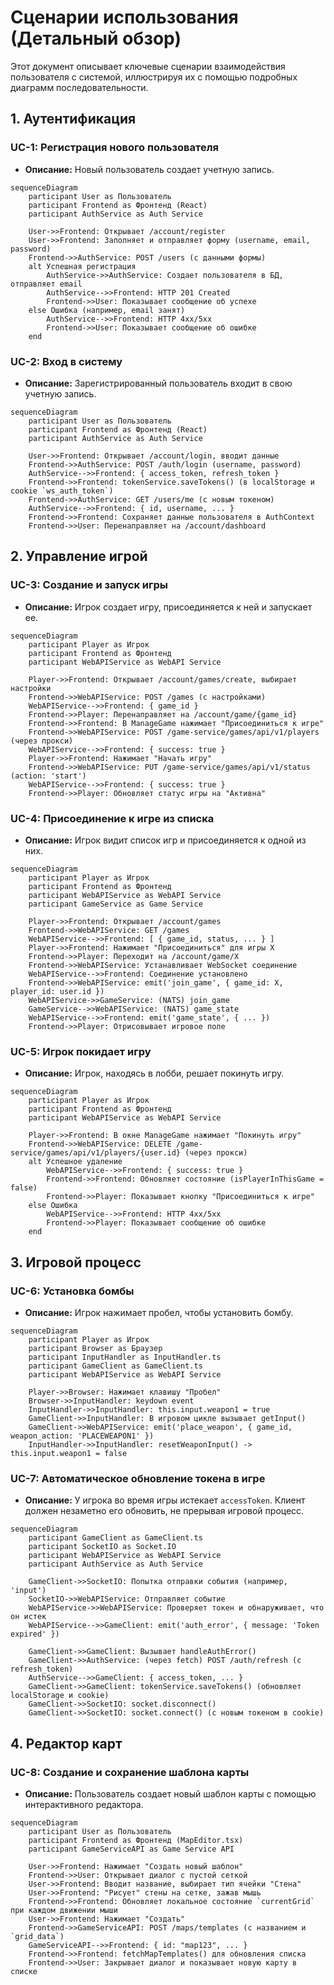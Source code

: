 # Сценарии использования (Детальный обзор)

Этот документ описывает ключевые сценарии взаимодействия пользователя с системой, иллюстрируя их с помощью подробных диаграмм последовательности.

## 1. Аутентификация

### UC-1: Регистрация нового пользователя

*   **Описание:** Новый пользователь создает учетную запись.

```mermaid
sequenceDiagram
    participant User as Пользователь
    participant Frontend as Фронтенд (React)
    participant AuthService as Auth Service

    User->>Frontend: Открывает /account/register
    User->>Frontend: Заполняет и отправляет форму (username, email, password)
    Frontend->>AuthService: POST /users (с данными формы)
    alt Успешная регистрация
        AuthService->>AuthService: Создает пользователя в БД, отправляет email
        AuthService-->>Frontend: HTTP 201 Created
        Frontend->>User: Показывает сообщение об успехе
    else Ошибка (например, email занят)
        AuthService-->>Frontend: HTTP 4xx/5xx
        Frontend->>User: Показывает сообщение об ошибке
    end
```

### UC-2: Вход в систему

*   **Описание:** Зарегистрированный пользователь входит в свою учетную запись.

```mermaid
sequenceDiagram
    participant User as Пользователь
    participant Frontend as Фронтенд (React)
    participant AuthService as Auth Service

    User->>Frontend: Открывает /account/login, вводит данные
    Frontend->>AuthService: POST /auth/login (username, password)
    AuthService-->>Frontend: { access_token, refresh_token }
    Frontend->>Frontend: tokenService.saveTokens() (в localStorage и cookie `ws_auth_token`)
    Frontend->>AuthService: GET /users/me (с новым токеном)
    AuthService-->>Frontend: { id, username, ... }
    Frontend->>Frontend: Сохраняет данные пользователя в AuthContext
    Frontend->>User: Перенаправляет на /account/dashboard
```

## 2. Управление игрой

### UC-3: Создание и запуск игры

*   **Описание:** Игрок создает игру, присоединяется к ней и запускает ее.

```mermaid
sequenceDiagram
    participant Player as Игрок
    participant Frontend as Фронтенд
    participant WebAPIService as WebAPI Service

    Player->>Frontend: Открывает /account/games/create, выбирает настройки
    Frontend->>WebAPIService: POST /games (с настройками)
    WebAPIService-->>Frontend: { game_id }
    Frontend->>Player: Перенаправляет на /account/game/{game_id}
    Frontend->>Frontend: В ManageGame нажимает "Присоединиться к игре"
    Frontend->>WebAPIService: POST /game-service/games/api/v1/players (через прокси)
    WebAPIService-->>Frontend: { success: true }
    Player->>Frontend: Нажимает "Начать игру"
    Frontend->>WebAPIService: PUT /game-service/games/api/v1/status (action: 'start')
    WebAPIService-->>Frontend: { success: true }
    Frontend->>Player: Обновляет статус игры на "Активна"
```

### UC-4: Присоединение к игре из списка

*   **Описание:** Игрок видит список игр и присоединяется к одной из них.

```mermaid
sequenceDiagram
    participant Player as Игрок
    participant Frontend as Фронтенд
    participant WebAPIService as WebAPI Service
    participant GameService as Game Service

    Player->>Frontend: Открывает /account/games
    Frontend->>WebAPIService: GET /games
    WebAPIService-->>Frontend: [ { game_id, status, ... } ]
    Player->>Frontend: Нажимает "Присоединиться" для игры X
    Frontend->>Player: Переходит на /account/game/X
    Frontend->>WebAPIService: Устанавливает WebSocket соединение
    WebAPIService-->>Frontend: Соединение установлено
    Frontend->>WebAPIService: emit('join_game', { game_id: X, player_id: user.id })
    WebAPIService->>GameService: (NATS) join_game
    GameService-->>WebAPIService: (NATS) game_state
    WebAPIService-->>Frontend: emit('game_state', { ... })
    Frontend->>Player: Отрисовывает игровое поле
```

### UC-5: Игрок покидает игру

*   **Описание:** Игрок, находясь в лобби, решает покинуть игру.

```mermaid
sequenceDiagram
    participant Player as Игрок
    participant Frontend as Фронтенд
    participant WebAPIService as WebAPI Service

    Player->>Frontend: В окне ManageGame нажимает "Покинуть игру"
    Frontend->>WebAPIService: DELETE /game-service/games/api/v1/players/{user.id} (через прокси)
    alt Успешное удаление
        WebAPIService-->>Frontend: { success: true }
        Frontend->>Frontend: Обновляет состояние (isPlayerInThisGame = false)
        Frontend->>Player: Показывает кнопку "Присоединиться к игре"
    else Ошибка
        WebAPIService-->>Frontend: HTTP 4xx/5xx
        Frontend->>Player: Показывает сообщение об ошибке
    end
```

## 3. Игровой процесс

### UC-6: Установка бомбы

*   **Описание:** Игрок нажимает пробел, чтобы установить бомбу.

```mermaid
sequenceDiagram
    participant Player as Игрок
    participant Browser as Браузер
    participant InputHandler as InputHandler.ts
    participant GameClient as GameClient.ts
    participant WebAPIService as WebAPI Service

    Player->>Browser: Нажимает клавишу "Пробел"
    Browser->>InputHandler: keydown event
    InputHandler->>InputHandler: this.input.weapon1 = true
    GameClient->>InputHandler: В игровом цикле вызывает getInput()
    GameClient->>WebAPIService: emit('place_weapon', { game_id, weapon_action: 'PLACEWEAPON1' })
    InputHandler->>InputHandler: resetWeaponInput() -> this.input.weapon1 = false
```

### UC-7: Автоматическое обновление токена в игре

*   **Описание:** У игрока во время игры истекает `accessToken`. Клиент должен незаметно его обновить, не прерывая игровой процесс.

```mermaid
sequenceDiagram
    participant GameClient as GameClient.ts
    participant SocketIO as Socket.IO
    participant WebAPIService as WebAPI Service
    participant AuthService as Auth Service

    GameClient->>SocketIO: Попытка отправки события (например, 'input')
    SocketIO->>WebAPIService: Отправляет событие
    WebAPIService->>WebAPIService: Проверяет токен и обнаруживает, что он истек
    WebAPIService-->>GameClient: emit('auth_error', { message: 'Token expired' })

    GameClient->>GameClient: Вызывает handleAuthError()
    GameClient->>AuthService: (через fetch) POST /auth/refresh (с refresh_token)
    AuthService-->>GameClient: { access_token, ... }
    GameClient->>GameClient: tokenService.saveTokens() (обновляет localStorage и cookie)
    GameClient->>SocketIO: socket.disconnect()
    GameClient->>SocketIO: socket.connect() (с новым токеном в cookie)
```

## 4. Редактор карт

### UC-8: Создание и сохранение шаблона карты

*   **Описание:** Пользователь создает новый шаблон карты с помощью интерактивного редактора.

```mermaid
sequenceDiagram
    participant User as Пользователь
    participant Frontend as Фронтенд (MapEditor.tsx)
    participant GameServiceAPI as Game Service API

    User->>Frontend: Нажимает "Создать новый шаблон"
    Frontend->>User: Открывает диалог с пустой сеткой
    User->>Frontend: Вводит название, выбирает тип ячейки "Стена"
    User->>Frontend: "Рисует" стены на сетке, зажав мышь
    Frontend->>Frontend: Обновляет локальное состояние `currentGrid` при каждом движении мыши
    User->>Frontend: Нажимает "Создать"
    Frontend->>GameServiceAPI: POST /maps/templates (с названием и `grid_data`)
    GameServiceAPI-->>Frontend: { id: "map123", ... }
    Frontend->>Frontend: fetchMapTemplates() для обновления списка
    Frontend->>User: Закрывает диалог и показывает новую карту в списке
```
